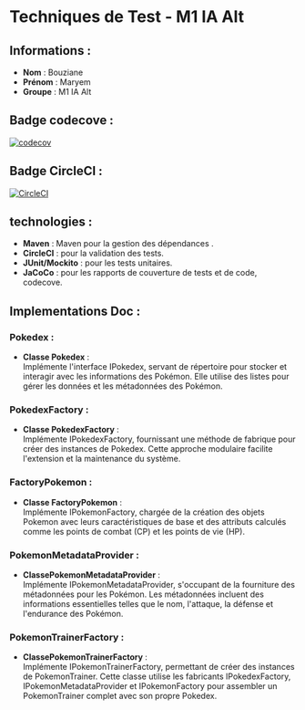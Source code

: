 # Techniques de Test - M1 IA Alt
## Informations :

- **Nom** : Bouziane
- **Prénom** : Maryem
- **Groupe** : M1 IA Alt

## Badge codecove :
[![codecov](https://codecov.io/gh/BouzianeMaryem/ceri-m1-techniques-de-test/graph/badge.svg?token=6WQJWMQFOP)](https://codecov.io/gh/BouzianeMaryem/ceri-m1-techniques-de-test)
## Badge CircleCI :

[![CircleCI](https://dl.circleci.com/status-badge/img/gh/BouzianeMaryem/ceri-m1-techniques-de-test/tree/master.svg?style=svg)](https://dl.circleci.com/status-badge/redirect/gh/BouzianeMaryem/ceri-m1-techniques-de-test/tree/master)

## technologies :
- **Maven** : Maven pour la gestion des dépendances .
- **CircleCI** :  pour la validation des tests.
- **JUnit/Mockito** : pour les tests unitaires.
- **JaCoCo** : pour les rapports de couverture de tests et de code, codecove.

## Implementations Doc :

### Pokedex :
- **Classe Pokedex** :
  <br>
Implémente l'interface IPokedex, servant de répertoire pour stocker et interagir avec les informations des Pokémon. Elle utilise des listes pour gérer les données et les métadonnées des Pokémon.
  
### PokedexFactory :
- **Classe PokedexFactory** :
  <br>
Implémente IPokedexFactory, fournissant une méthode de fabrique pour créer des instances de Pokedex. Cette approche modulaire facilite l'extension et la maintenance du système.

### FactoryPokemon :
- **Classe FactoryPokemon** :
  <br>
Implémente IPokemonFactory, chargée de la création des objets Pokemon avec leurs caractéristiques de base et des attributs calculés comme les points de combat (CP) et les points de vie (HP).

### PokemonMetadataProvider :
- **ClassePokemonMetadataProvider** :
  <br>
Implémente IPokemonMetadataProvider, s'occupant de la fourniture des métadonnées pour les Pokémon. Les métadonnées incluent des informations essentielles telles que le nom, l'attaque, la défense et l'endurance des Pokémon.

### PokemonTrainerFactory :
- **ClassePokemonTrainerFactory** :
  <br>
Implémente IPokemonTrainerFactory, permettant de créer des instances de PokemonTrainer. Cette classe utilise les fabricants IPokedexFactory, IPokemonMetadataProvider et IPokemonFactory pour assembler un PokemonTrainer complet avec son propre Pokedex.

